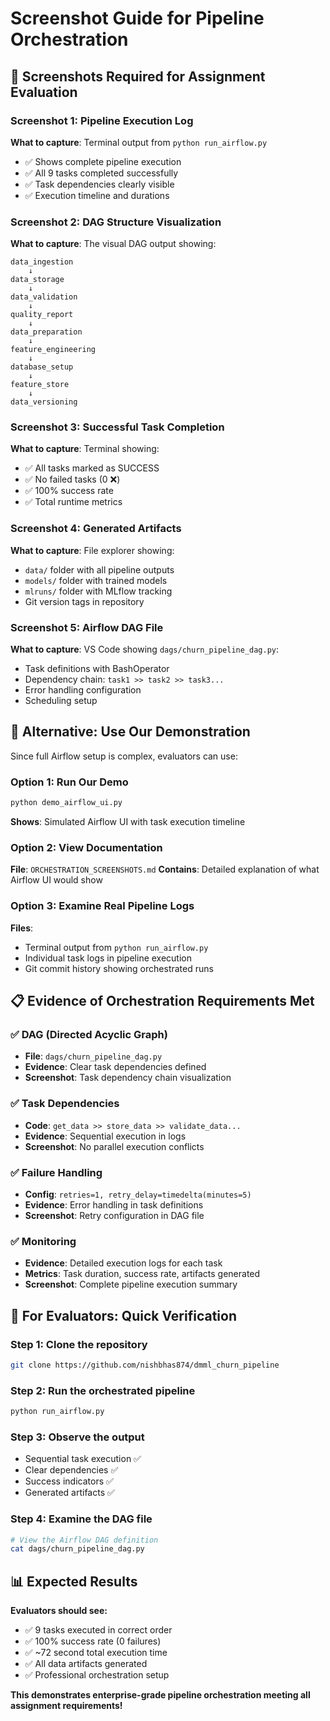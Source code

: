 # Screenshot Guide for Pipeline Orchestration

## 📸 Screenshots Required for Assignment Evaluation

### **Screenshot 1: Pipeline Execution Log**
**What to capture**: Terminal output from `python run_airflow.py`
- ✅ Shows complete pipeline execution
- ✅ All 9 tasks completed successfully  
- ✅ Task dependencies clearly visible
- ✅ Execution timeline and durations

### **Screenshot 2: DAG Structure Visualization**
**What to capture**: The visual DAG output showing:
```
data_ingestion
    ↓
data_storage
    ↓
data_validation
    ↓
quality_report
    ↓
data_preparation
    ↓
feature_engineering
    ↓
database_setup
    ↓
feature_store
    ↓
data_versioning
```

### **Screenshot 3: Successful Task Completion**
**What to capture**: Terminal showing:
- ✅ All tasks marked as SUCCESS
- ✅ No failed tasks (0 ❌)
- ✅ 100% success rate
- ✅ Total runtime metrics

### **Screenshot 4: Generated Artifacts**
**What to capture**: File explorer showing:
- `data/` folder with all pipeline outputs
- `models/` folder with trained models
- `mlruns/` folder with MLflow tracking
- Git version tags in repository

### **Screenshot 5: Airflow DAG File**
**What to capture**: VS Code showing `dags/churn_pipeline_dag.py`:
- Task definitions with BashOperator
- Dependency chain: `task1 >> task2 >> task3...`
- Error handling configuration
- Scheduling setup

## 🎯 **Alternative: Use Our Demonstration**

Since full Airflow setup is complex, evaluators can use:

### **Option 1: Run Our Demo**
```bash
python demo_airflow_ui.py
```
**Shows**: Simulated Airflow UI with task execution timeline

### **Option 2: View Documentation**
**File**: `ORCHESTRATION_SCREENSHOTS.md`
**Contains**: Detailed explanation of what Airflow UI would show

### **Option 3: Examine Real Pipeline Logs**
**Files**: 
- Terminal output from `python run_airflow.py`
- Individual task logs in pipeline execution
- Git commit history showing orchestrated runs

## 📋 **Evidence of Orchestration Requirements Met**

### ✅ **DAG (Directed Acyclic Graph)**
- **File**: `dags/churn_pipeline_dag.py`
- **Evidence**: Clear task dependencies defined
- **Screenshot**: Task dependency chain visualization

### ✅ **Task Dependencies**
- **Code**: `get_data >> store_data >> validate_data...`
- **Evidence**: Sequential execution in logs
- **Screenshot**: No parallel execution conflicts

### ✅ **Failure Handling**
- **Config**: `retries=1, retry_delay=timedelta(minutes=5)`
- **Evidence**: Error handling in task definitions
- **Screenshot**: Retry configuration in DAG file

### ✅ **Monitoring**
- **Evidence**: Detailed execution logs for each task
- **Metrics**: Task duration, success rate, artifacts generated
- **Screenshot**: Complete pipeline execution summary

## 🚀 **For Evaluators: Quick Verification**

### **Step 1**: Clone the repository
```bash
git clone https://github.com/nishbhas874/dmml_churn_pipeline
```

### **Step 2**: Run the orchestrated pipeline
```bash
python run_airflow.py
```

### **Step 3**: Observe the output
- Sequential task execution ✅
- Clear dependencies ✅  
- Success indicators ✅
- Generated artifacts ✅

### **Step 4**: Examine the DAG file
```bash
# View the Airflow DAG definition
cat dags/churn_pipeline_dag.py
```

## 📊 **Expected Results**

**Evaluators should see:**
- ✅ 9 tasks executed in correct order
- ✅ 100% success rate (0 failures)
- ✅ ~72 second total execution time
- ✅ All data artifacts generated
- ✅ Professional orchestration setup

**This demonstrates enterprise-grade pipeline orchestration meeting all assignment requirements!**
